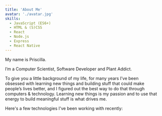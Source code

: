 ```yaml
---
title: 'About Me'
avatar: './avatar.jpg'
skills:
  - JavaScript (ES6+)
  - HTML & (S)CSS
  - React
  - Node.js
  - Express
  - React Native
---
```


My name is Priscilla.

I’m a Computer Scientist, Software Developer and Plant Addict.

To give you a little background of my life, for many years I’ve been obsessed with learning new things and building stuff that could make people’s lives better, and I figured out the best way to do that through computers & technology. Learning new things is my passion and to use that energy to build meaningful stuff is what drives me.

Here's a few technologies I've been working with recently:

